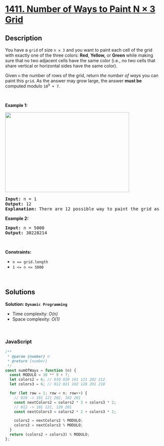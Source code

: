 # [1411. Number of Ways to Paint N × 3 Grid](https://leetcode.com/problems/number-of-ways-to-paint-n-3-grid)

## Description

<div class="elfjS" data-track-load="description_content"><p>You have a <code>grid</code> of size <code>n x 3</code> and you want to paint each cell of the grid with exactly one of the three colors: <strong>Red</strong>, <strong>Yellow,</strong> or <strong>Green</strong> while making sure that no two adjacent cells have the same color (i.e., no two cells that share vertical or horizontal sides have the same color).</p>

<p>Given <code>n</code> the number of rows of the grid, return <em>the number of ways</em> you can paint this <code>grid</code>. As the answer may grow large, the answer <strong>must be</strong> computed modulo <code>10<sup>9</sup> + 7</code>.</p>

<p>&nbsp;</p>
<p><strong class="example">Example 1:</strong></p>
<img alt="" src="https://assets.leetcode.com/uploads/2020/03/26/e1.png" style="width: 400px; height: 257px;">
<pre><strong>Input:</strong> n = 1
<strong>Output:</strong> 12
<strong>Explanation:</strong> There are 12 possible way to paint the grid as shown.
</pre>

<p><strong class="example">Example 2:</strong></p>

<pre><strong>Input:</strong> n = 5000
<strong>Output:</strong> 30228214
</pre>

<p>&nbsp;</p>
<p><strong>Constraints:</strong></p>

<ul>
	<li><code>n == grid.length</code></li>
	<li><code>1 &lt;= n &lt;= 5000</code></li>
</ul>
</div>

<p>&nbsp;</p>

## Solutions

**Solution: `Dynamic Programming`**

- Time complexity: <em>O(n)</em>
- Space complexity: <em>O(1)</em>

<p>&nbsp;</p>

### **JavaScript**

```js
/**
 * @param {number} n
 * @return {number}
 */
const numOfWays = function (n) {
  const MODULO = 10 ** 9 + 7;
  let colors2 = 6; // 010 020 101 121 202 212
  let colors3 = 6; // 012 021 102 120 201 210

  for (let row = 1; row < n; row++) {
    // 010 -> 101 121 202, 102 201
    const nextColors2 = colors2 * 3 + colors3 * 2;
    // 012 -> 101 121, 120 201
    const nextColors3 = colors2 * 2 + colors3 * 2;

    colors2 = nextColors2 % MODULO;
    colors3 = nextColors3 % MODULO;
  }
  return (colors2 + colors3) % MODULO;
};
```
